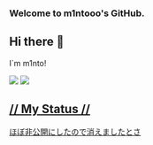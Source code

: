 ### Welcome to m1ntooo's GitHub.
## Hi there 👋
 I`m m1nto!
<p>
 <img src="[https://countor-m1.sda2.net/get/@minto?theme=rule34%22](https://moe-counter.glitch.me/get/@m1ntooo?theme=rule34)">
 <a href="https://discord.com/users/612479046919520275">
 <img src="https://discord.c99.nl/widget/theme-4/612479046919520275.png">
</p>

## // My Status //
<p>
ほぼ非公開にしたので消えましたとさ

  </a>
</p>
